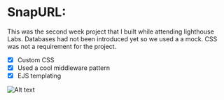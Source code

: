 # SnapURL:
This was the second week project that I built while attending lighthouse Labs. Databases had not been introduced yet so we used a a mock. CSS was not a requirement for the project.

- [x] Custom CSS
- [x] Used a cool middleware pattern
- [x] EJS templating

![Alt text](/website-screenshot.jpg?raw=true)
